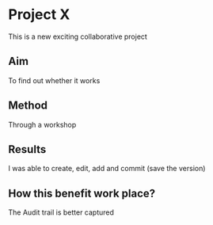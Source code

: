 # Project X

This is a new exciting collaborative project

## Aim

To find out whether it works

## Method

Through a workshop

## Results

I was able to create, edit, add and commit (save the version)

## How this benefit work place?

The Audit trail is better captured






